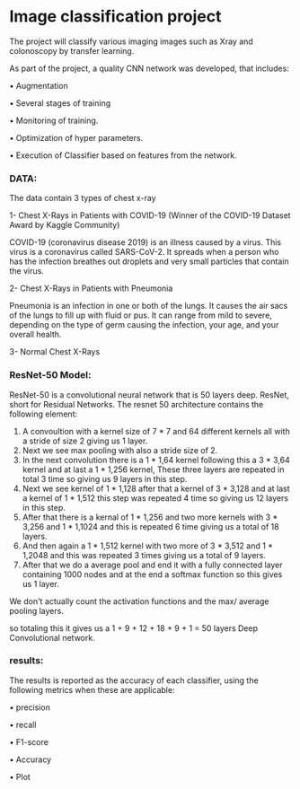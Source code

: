 # Image classification project

The project will classify various imaging images such as Xray and colonoscopy by transfer learning.

As part of the project, a quality CNN network was developed, that includes:

• Augmentation

• Several stages of training

• Monitoring of training.

• Optimization of hyper parameters.

• Execution of Classifier based on features from the network.

### DATA:

The data contain 3 types of chest x-ray

1- Chest X-Rays in Patients with COVID-19  (Winner of the COVID-19 Dataset Award by Kaggle Community)

COVID-19 (coronavirus disease 2019) is an illness caused by a virus. This virus is a coronavirus called SARS-CoV-2. It spreads when a person who has the infection breathes out droplets and very small particles that contain the virus.

2- Chest X-Rays in Patients with Pneumonia

Pneumonia is an infection in one or both of the lungs. It causes the air sacs of the lungs to fill up with fluid or pus. It can range from mild to severe, depending on the type of germ causing the infection, your age, and your overall health.

3- Normal Chest X-Rays

### ResNet-50 Model:
ResNet-50 is a convolutional neural network that is 50 layers deep. ResNet, short for Residual Networks. The resnet 50 architecture contains the following element:

1.	A convoultion with a kernel size of 7 * 7 and 64 different kernels all with a stride of size 2 giving us 1 layer.
2.	Next we see max pooling with also a stride size of 2.
3.	In the next convolution there is a 1 * 1,64 kernel following this a 3 * 3,64 kernel and at last a 1 * 1,256 kernel, These three layers are repeated in total 3 time so giving us 9 layers in this step.
4.	Next we see kernel of 1 * 1,128 after that a kernel of 3 * 3,128 and at last a kernel of 1 * 1,512 this step was repeated 4 time so giving us 12 layers in this step.
5.	After that there is a kernal of 1 * 1,256 and two more kernels with 3 * 3,256 and 1 * 1,1024 and this is repeated 6 time giving us a total of 18 layers.
6.	And then again a 1 * 1,512 kernel with two more of 3 * 3,512 and 1 * 1,2048 and this was repeated 3 times giving us a total of 9 layers.
7.	After that we do a average pool and end it with a fully connected layer containing 1000 nodes and at the end a softmax function so this gives us 1 layer.


We don't actually count the activation functions and the max/ average pooling layers.

so totaling this it gives us a 1 + 9 + 12 + 18 + 9 + 1 = 50 layers Deep Convolutional network.


### results:

The results is reported as the accuracy of each classifier, using the following metrics when these are applicable:

• precision

• recall

• F1-score

• Accuracy

• Plot
